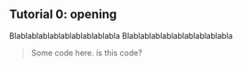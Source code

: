 ## Tutorial 0: opening

Blablablablablablablablablabla
Blablablablablablablablablabla
> Some code here.
    is this code?
    
